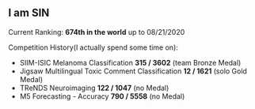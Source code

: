 ## I am SIN

<!--
**sin1012/sin1012** is a ✨ _special_ ✨ repository because its `README.md` (this file) appears on your GitHub profile.

Here are some ideas to get you started:

- 🔭 I’m currently working on ...
- 🌱 I’m currently learning ...
- 👯 I’m looking to collaborate on ...
- 🤔 I’m looking for help with ...
- 💬 Ask me about ...
- 📫 How to reach me: ...
- 😄 Pronouns: ...
- ⚡ Fun fact: ...
-->
Current Ranking: **674th in the world** up to 08/21/2020

Competition History(I actually spend some time on):
- SIIM-ISIC Melanoma Classification **315 / 3602** (team Bronze Medal)
- Jigsaw Multilingual Toxic Comment Classification **12 / 1621** (solo Gold Medal)
- TReNDS Neuroimaging **122 / 1047** (no Medal)
- M5 Forecasting - Accuracy **790 / 5558** (no Medal)
